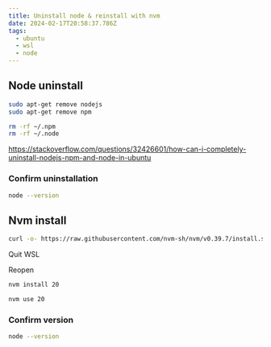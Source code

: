 ```yaml
---
title: Uninstall node & reinstall with nvm
date: 2024-02-17T20:58:37.786Z
tags:
  - ubuntu
  - wsl
  - node
---
```

## Node uninstall

```sh
sudo apt-get remove nodejs
sudo apt-get remove npm
```

```sh
rm -rf ~/.npm
rm -rf ~/.node
```

<https://stackoverflow.com/questions/32426601/how-can-i-completely-uninstall-nodejs-npm-and-node-in-ubuntu>

### Confirm uninstallation

```sh
node --version
```


## Nvm install
```sh
curl -o- https://raw.githubusercontent.com/nvm-sh/nvm/v0.39.7/install.sh | bash
```

Quit WSL

Reopen

```sh
nvm install 20
```

```sh
nvm use 20
```

### Confirm version

```sh
node --version
```
